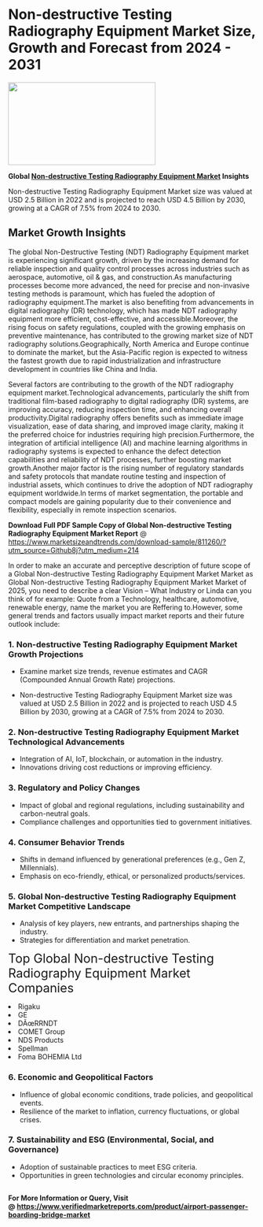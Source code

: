 <H1>Non-destructive Testing Radiography Equipment Market Size, Growth and Forecast from 2024 - 2031</H1><img class="aligncenter size-medium wp-image-584254" src="https://thirdeyenews.in/wp-content/uploads/2024/09/Global-Market-Research-300x168.jpeg" alt="" width="300" height="168" /><p><strong>Global&nbsp;<a href="https://www.marketsizeandtrends.com/download-sample/811260/?utm_source=Github8j?utm_medium=214">Non-destructive Testing Radiography Equipment Market</a> Insights</strong></p><p>Non-destructive Testing Radiography Equipment Market size was valued at USD 2.5 Billion in 2022 and is projected to reach USD 4.5 Billion by 2030, growing at a CAGR of 7.5% from 2024 to 2030.</p><p><h2>Market Growth Insights</h2> <p>The global Non-Destructive Testing (NDT) Radiography Equipment market is experiencing significant growth, driven by the increasing demand for reliable inspection and quality control processes across industries such as aerospace, automotive, oil & gas, and construction.As manufacturing processes become more advanced, the need for precise and non-invasive testing methods is paramount, which has fueled the adoption of radiography equipment.The market is also benefiting from advancements in digital radiography (DR) technology, which has made NDT radiography equipment more efficient, cost-effective, and accessible.Moreover, the rising focus on safety regulations, coupled with the growing emphasis on preventive maintenance, has contributed to the growing market size of NDT radiography solutions.Geographically, North America and Europe continue to dominate the market, but the Asia-Pacific region is expected to witness the fastest growth due to rapid industrialization and infrastructure development in countries like China and India.</p> <p>Several factors are contributing to the growth of the NDT radiography equipment market.Technological advancements, particularly the shift from traditional film-based radiography to digital radiography (DR) systems, are improving accuracy, reducing inspection time, and enhancing overall productivity.Digital radiography offers benefits such as immediate image visualization, ease of data sharing, and improved image clarity, making it the preferred choice for industries requiring high precision.Furthermore, the integration of artificial intelligence (AI) and machine learning algorithms in radiography systems is expected to enhance the defect detection capabilities and reliability of NDT processes, further boosting market growth.Another major factor is the rising number of regulatory standards and safety protocols that mandate routine testing and inspection of industrial assets, which continues to drive the adoption of NDT radiography equipment worldwide.In terms of market segmentation, the portable and compact models are gaining popularity due to their convenience and flexibility, especially in remote inspection scenarios.</p> <p><span class=""><strong>Download Full PDF Sample Copy of Global Non-destructive Testing Radiography Equipment Market Report</strong> @ <a href="https://www.marketsizeandtrends.com/download-sample/811260/?utm_source=Github8j?utm_medium=214" target="_blank">https://www.marketsizeandtrends.com/download-sample/811260/?utm_source=Github8j?utm_medium=214</a></span></p><p>In order to make an accurate and perceptive description of future scope of a Global&nbsp;Non-destructive Testing Radiography Equipment Market Market as Global&nbsp;Non-destructive Testing Radiography Equipment Market Market of 2025, you need to describe a clear Vision &ndash; What Industry or Linda can you think of for example: Quote from a Technology, healthcare, automotive, renewable energy, name the market you are Reffering to.However, some general trends and factors usually impact market reports and their future outlook include:</p><h3>1.&nbsp;<strong>Non-destructive Testing Radiography Equipment Market Growth Projections</strong></h3><ul><li>Examine market size trends, revenue estimates and CAGR (Compounded Annual Growth Rate) projections.</li><li><p>Non-destructive Testing Radiography Equipment Market size was valued at USD 2.5 Billion in 2022 and is projected to reach USD 4.5 Billion by 2030, growing at a CAGR of 7.5% from 2024 to 2030.</p></li></ul><h3>2.&nbsp;<strong>Non-destructive Testing Radiography Equipment Market Technological Advancements</strong></h3><ul><li>Integration of AI, IoT, blockchain, or automation in the industry.</li><li>Innovations driving cost reductions or improving efficiency.</li></ul><h3>3.&nbsp;<strong>Regulatory and Policy Changes</strong></h3><ul><li>Impact of global and regional regulations, including sustainability and carbon-neutral goals.</li><li>Compliance challenges and opportunities tied to government initiatives.</li></ul><h3>4.&nbsp;<strong>Consumer Behavior Trends</strong></h3><ul><li>Shifts in demand influenced by generational preferences (e.g., Gen Z, Millennials).</li><li>Emphasis on eco-friendly, ethical, or personalized products/services.</li></ul><h3>5.&nbsp;<strong>Global Non-destructive Testing Radiography Equipment Market Competitive Landscape</strong></h3><ul><li>Analysis of key players, new entrants, and partnerships shaping the industry.</li><li>Strategies for differentiation and market penetration.</li></ul><p data-pm-slice="1 1 []"><span style="color: inherit; font-family: inherit; font-size: 25px;">Top Global Non-destructive Testing Radiography Equipment Market Companies</span></p><div class="" data-test-id=""><p><li>Rigaku</li><li> GE</li><li> DÃœRRNDT</li><li> COMET Group</li><li> NDS Products</li><li> Spellman</li><li> Foma BOHEMIA Ltd</li></p></div><h3>6.&nbsp;<strong>Economic and Geopolitical Factors</strong></h3><ul><li>Influence of global economic conditions, trade policies, and geopolitical events.</li><li>Resilience of the market to inflation, currency fluctuations, or global crises.</li></ul><h3>7.&nbsp;<strong>Sustainability and ESG (Environmental, Social, and Governance)</strong></h3><ul><li>Adoption of sustainable practices to meet ESG criteria.</li><li>Opportunities in green technologies and circular economy principles.</li></ul><h2><strong style="font-size: 14px;">For More Information or Query, Visit @&nbsp;</strong><a style="background-color: #ffffff; font-size: 14px;" href="https://www.marketsizeandtrends.com/report/non-destructive-testing-radiography-equipment-market/" target="_blank">https://www.verifiedmarketreports.com/product/airport-passenger-boarding-bridge-market</a></h2>